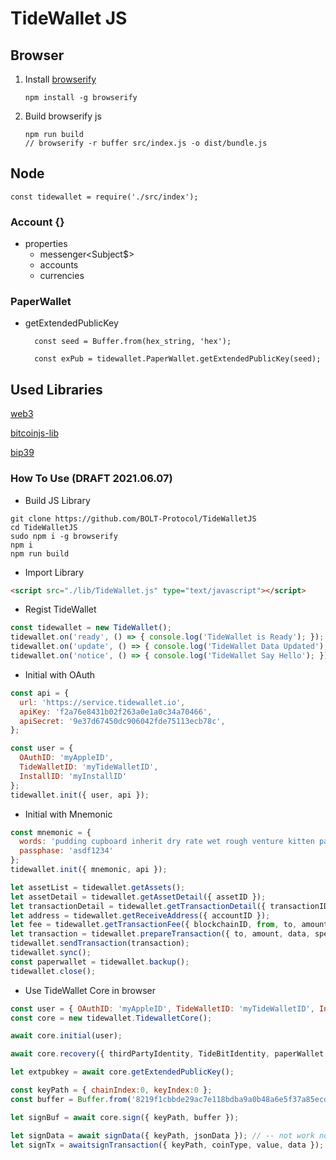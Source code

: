 # TideWallet JS

## Browser

1.  Install [browserify](https://browserify.org/)

    ```
    npm install -g browserify
    ```

2.  Build browserify js
    ```
    npm run build
    // browserify -r buffer src/index.js -o dist/bundle.js
    ```

## Node
    
    const tidewallet = require('./src/index');
    

### Account {}
- properties
    - messenger<Subject$>
    - accounts
    - currencies


### PaperWallet

- getExtendedPublicKey

  ```
    const seed = Buffer.from(hex_string, 'hex');

    const exPub = tidewallet.PaperWallet.getExtendedPublicKey(seed);
  ```

## Used Libraries
[web3](https://web3js.readthedocs.io/en/v1.3.4/)

[bitcoinjs-lib](https://github.com/bitcoinjs/bitcoinjs-lib)

[bip39](https://github.com/bitcoinjs/bip39)


### How To Use (DRAFT 2021.06.07)
- Build JS Library
```shell
git clone https://github.com/BOLT-Protocol/TideWalletJS
cd TideWalletJS
sudo npm i -g browserify
npm i
npm run build
```

- Import Library
```html
<script src="./lib/TideWallet.js" type="text/javascript"></script>
```

- Regist TideWallet
```javascript
const tidewallet = new TideWallet();
tidewallet.on('ready', () => { console.log('TideWallet is Ready'); });
tidewallet.on('update', () => { console.log('TideWallet Data Updated'); });
tidewallet.on('notice', () => { console.log('TideWallet Say Hello'); });
```

- Initial with OAuth
```javascript
const api = {
  url: 'https://service.tidewallet.io',
  apiKey: 'f2a76e8431b02f263a0e1a0c34a70466',
  apiSecret: '9e37d67450dc906042fde75113ecb78c',
};

const user = {
  OAuthID: 'myAppleID',
  TideWalletID: 'myTideWalletID',
  InstallID: 'myInstallID'
};
tidewallet.init({ user, api });
```

- Initial with Mnemonic
```javascript
const mnemonic = {
  words: 'pudding cupboard inherit dry rate wet rough venture kitten parrot belt slush',
  passphase: 'asdf1234'
};
tidewallet.init({ mnemonic, api });
```

```javascript
let assetList = tidewallet.getAssets();
let assetDetail = tidewallet.getAssetDetail({ assetID });
let transactionDetail = tidewallet.getTransactionDetail({ transactionID });
let address = tidewallet.getReceiveAddress({ accountID });
let fee = tidewallet.getTransactionFee({ blockchainID, from, to, amount, data });
let transaction = tidewallet.prepareTransaction({ to, amount, data, speed }); // --
tidewallet.sendTransaction(transaction);
tidewallet.sync();
const paperwallet = tidewallet.backup();
tidewallet.close();
```

- Use TideWallet Core in browser
```javascript
const user = { OAuthID: 'myAppleID', TideWalletID: 'myTideWalletID', InstallID: 'myInstallID' };
const core = new tidewallet.TidewalletCore();

await core.initial(user);

await core.recovery({ thirdPartyIdentity, TideBitIdentity, paperWallet }) // -- not work now

let extpubkey = await core.getExtendedPublicKey();

const keyPath = { chainIndex:0, keyIndex:0 };
const buffer = Buffer.from('8219f1cbbde29ac7e118bdba9a0b48a6e5f37a85ecd06701a1d8bc3f29c8de52', 'hex');

let signBuf = await core.sign({ keyPath, buffer });

let signData = await signData({ keyPath, jsonData }); // -- not work now
let signTx = awaitsignTransaction({ keyPath, coinType, value, data }); // -- not work now
```
